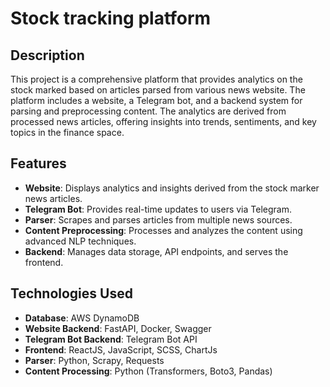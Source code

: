 # Stock tracking platform

## Description
This project is a comprehensive platform that provides analytics on the stock marked based on articles parsed from various news website. 
The platform includes a website, a Telegram bot, and a backend system for parsing and preprocessing content. The analytics are derived from processed news articles, offering insights into trends, sentiments, and key topics in the finance space.

## Features
- **Website**: Displays analytics and insights derived from the stock marker news articles.
- **Telegram Bot**: Provides real-time updates to users via Telegram.
- **Parser**: Scrapes and parses articles from multiple news sources.
- **Content Preprocessing**: Processes and analyzes the content using advanced NLP techniques.
- **Backend**: Manages data storage, API endpoints, and serves the frontend.

## Technologies Used
- **Database**: AWS DynamoDB
- **Website Backend**: FastAPI, Docker, Swagger
- **Telegram Bot Backend**: Telegram Bot API
- **Frontend**: ReactJS, JavaScript, SCSS, ChartJs
- **Parser**: Python, Scrapy, Requests
- **Content Processing**: Python (Transformers, Boto3, Pandas)
